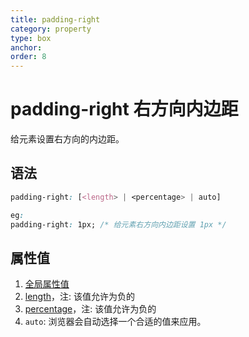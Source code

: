 ```yaml
---
title: padding-right
category: property
type: box
anchor:
order: 8
---
```


# padding-right 右方向内边距

给元素设置右方向的内边距。

## 语法

```css
padding-right: [<length> | <percentage> | auto]

eg:
padding-right: 1px; /* 给元素右方向内边距设置 1px */
```

## 属性值

1. [全局属性值](/front-end/CSS/values#anchor-值类型)
1. [length](/front-end/CSS/values#anchor-值类型)，注: 该值允许为负的
1. [percentage](/front-end/CSS/values#anchor-值类型)，注: 该值允许为负的
1. `auto`: 浏览器会自动选择一个合适的值来应用。
